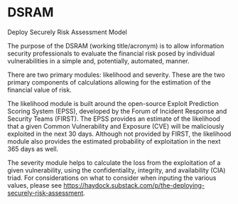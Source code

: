 # DSRAM
Deploy Securely Risk Assessment Model

The purpose of the DSRAM (working title/acronym) is to allow information security professionals to evaluate the financial risk posed by individual vulnerabilities in a simple and, potentially, automated, manner.

There are two primary modules: likelihood and severity. These are the two primary components of calculations allowing for the estimation of the financial value of risk.

The likelihood module is built around the open-source Exploit Prediction Scoring System (EPSS), developed by the Forum of Incident Response and Security Teams (FIRST). The EPSS provides an estimate of the likelihood that a given Common Vulnerability and Exposure (CVE) will be maliciously exploited in the next 30 days. Although not provided by FIRST, the likelihood module also provides the estimated probability of exploitation in the next 365 days as well.

The severity module helps to calculate the loss from the exploitation of a given vulnerability, using the confidentiality, integrity, and availability (CIA) triad. For considerations on what to consider when inputing the various values, please see https://haydock.substack.com/p/the-deploying-securely-risk-assessment.
